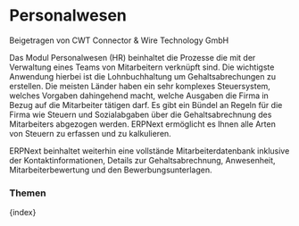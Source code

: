 <!-- add-breadcrumbs -->
# Personalwesen
<span class="text-muted contributed-by">Beigetragen von CWT Connector & Wire Technology GmbH</span>

Das Modul Personalwesen (HR) beinhaltet die Prozesse die mit der Verwaltung eines Teams von Mitarbeitern verknüpft sind. Die wichtigste Anwendung hierbei ist die Lohnbuchhaltung um Gehaltsabrechungen zu erstellen. Die meisten Länder haben ein sehr komplexes Steuersystem, welches Vorgaben dahingehend macht, welche Ausgaben die Firma in Bezug auf die Mitarbeiter tätigen darf. Es gibt ein Bündel an Regeln für die Firma wie Steuern und Sozialabgaben über die Gehaltsabrechnung des Mitarbeiters abgezogen werden. ERPNext ermöglicht es Ihnen alle Arten von Steuern zu erfassen und zu kalkulieren.

ERPNext beinhaltet weiterhin eine vollstände Mitarbeiterdatenbank inklusive der Kontaktinformationen, Details zur Gehaltsabrechnung, Anwesenheit, Mitarbeiterbewertung und den Bewerbungsunterlagen.

### Themen

{index}
